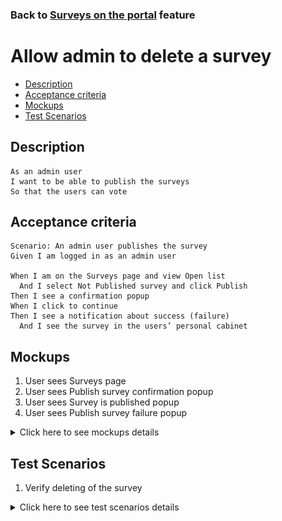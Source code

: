 ### Back to [Surveys on the portal](../../) feature

# Allow admin to delete a survey

- [Description](#description)
- [Acceptance criteria](#acceptance-criteria)
- [Mockups](#mockups)
- [Test Scenarios](#test-scenarios)

## Description

    As an admin user
    I want to be able to publish the surveys
    So that the users can vote

## Acceptance criteria

    Scenario: An admin user publishes the survey
    Given I am logged in as an admin user

    When I am on the Surveys page and view Open list
      And I select Not Published survey and click Publish
    Then I see a confirmation popup
    When I click to continue
    Then I see a notification about success (failure)
      And I see the survey in the users’ personal cabinet

## Mockups

1. User sees Surveys page
2. User sees Publish survey confirmation popup
3. User sees Survey is published popup
4. User sees Publish survey failure popup

<details>
  <summary>Click here to see mockups details</summary>

**1. User sees Surveys page:**

![Surveys page Screen](/products/sport_news_portal/web_application_features/surveys/images/surveys_open_tab.png)

**2. User sees Publish survey confirmation popup:**

![Publish survey confirmation popup](/products/sport_news_portal/web_application_features/surveys/images/publish_conformation.png)

**3. User sees Survey is published popup:**

![Survey is published popup](/products/sport_news_portal/web_application_features/surveys/images/published_notification_popup.png)

**4. User sees Publish survey failure popup:**

![Publish survey failure popup](/products/sport_news_portal/web_application_features/surveys/images/failure_popup.png)

</details>

## Test Scenarios

1. Verify deleting of the survey

<details>
  <summary>Click here to see test scenarios details</summary>

### **#1. Verify that admin can publish a survey**

|#|Steps|Expected Result
------|-------|----------
|1|Go to sport news site|
|2|Log in your admin account|
|3|Click on the Surveys menu item in the left sidebar|The system displays filter with options Published/ Not Published
|4|Go to Open list|
|5|Select Not Published Survey|
|6|Click Publish|The system displays a confirmation popup
|7|Click to continue|The system displays a notification about success (failure) and the survey is displayed in the user's personal cabinet

</details>
